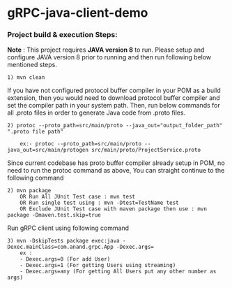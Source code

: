 # gRPC-java-client-demo

### Project build & execution Steps:

**Note** : This project requires **JAVA version 8** to run. Please setup and configure JAVA version 8 prior to running and then run following below mentioned steps.

```
1) mvn clean
```

If you have not configured protocol buffer compiler in your POM as a build extension, then you would need to download protocol buffer compiler and set the compiler path in your system path. Then, run below commands for all .proto files in order to generate Java code from .proto files.

```
2) protoc --proto_path=src/main/proto --java_out="output_folder_path" ".proto file path"

	ex:- protoc --proto_path=src/main/proto --java_out=src/main/protogen src/main/proto/ProjectService.proto
```

Since current codebase has proto buffer compiler already setup in POM, no need to run the protoc command as above, You can straight continue to the following command

```
2) mvn package
	OR Run All JUnit Test case : mvn test
	OR Run single test using : mvn -Dtest=TestName test
	OR Exclude JUnit Test case with maven package then use : mvn package -Dmaven.test.skip=true
```

Run gRPC client using following command

```
3) mvn -DskipTests package exec:java -Dexec.mainClass=com.anand.grpc.App -Dexec.args=
	ex :
	- Dexec.args=0 (For add User)
	- Dexec.args=1 (For getting Users using streaming)
	- Dexec.args=any (For getting All Users put any other number as args)
```

